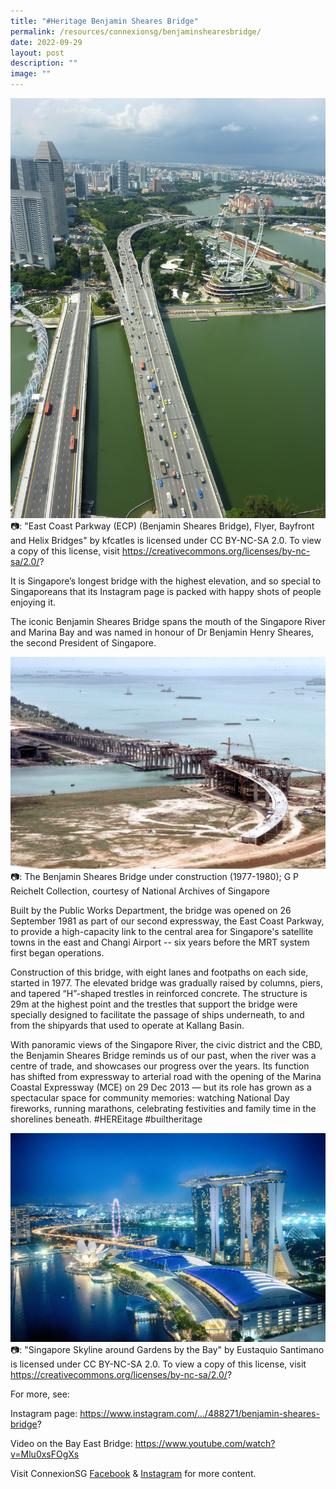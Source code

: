 ```yaml
---
title: "#Heritage Benjamin Sheares Bridge"
permalink: /resources/connexionsg/benjaminshearesbridge/
date: 2022-09-29
layout: post
description: ""
image: ""
---
```


![](/images/connexionsg/2022/bridge%201.jpg)
📷: "East Coast Parkway (ECP) (Benjamin Sheares Bridge), Flyer, Bayfront and Helix Bridges" by kfcatles is licensed under CC BY-NC-SA 2.0. To view a copy of this license, visit https://creativecommons.org/licenses/by-nc-sa/2.0/? 

It is Singapore’s longest bridge with the highest elevation, and so special to Singaporeans that its Instagram page is packed with happy shots of people enjoying it.

The iconic Benjamin Sheares Bridge spans the mouth of the Singapore River and Marina Bay and was named in honour of Dr Benjamin Henry Sheares, the second President of Singapore.

![](/images/connexionsg/2022/bridge%203.png)
📷: The Benjamin Sheares Bridge under construction (1977-1980); G P Reichelt Collection, courtesy of National Archives of Singapore

Built by the Public Works Department, the bridge was opened on 26 September 1981 as part of our second expressway, the East Coast Parkway, to provide a high-capacity link to the central area for Singapore's satellite towns in the east and Changi Airport -- six years before the MRT system first began operations.

Construction of this bridge, with eight lanes and footpaths on each side, started in 1977. The elevated bridge was gradually raised by columns, piers, and tapered “H”-shaped trestles in reinforced concrete. The structure is 29m at the highest point and the trestles that support the bridge were specially designed to facilitate the passage of ships underneath, to and from the shipyards that used to operate at Kallang Basin.

With panoramic views of the Singapore River, the civic district and the CBD, the Benjamin Sheares Bridge reminds us of our past, when the river was a centre of trade, and showcases our progress over the years. Its function has shifted from expressway to arterial road with the opening of the Marina Coastal Expressway (MCE) on 29 Dec 2013 — but its role has grown as a spectacular space for community memories: watching National Day fireworks, running marathons, celebrating festivities and family time in the shorelines beneath. #HEREitage #builtheritage

![](/images/connexionsg/2022/bridge%202.jpg)
📷: "Singapore Skyline around Gardens by the Bay" by Eustaquio Santimano is licensed under CC BY-NC-SA 2.0. To view a copy of this license, visit https://creativecommons.org/licenses/by-nc-sa/2.0/?



For more, see:

Instagram page: https://www.instagram.com/.../488271/benjamin-sheares-bridge?

Video on the Bay East Bridge: https://www.youtube.com/watch?v=Mlu0xsFOgXs

Visit ConnexionSG [Facebook](https://www.facebook.com/ConnexionSG) & [Instagram](https://www.instagram.com/connexionsg/) for more content.